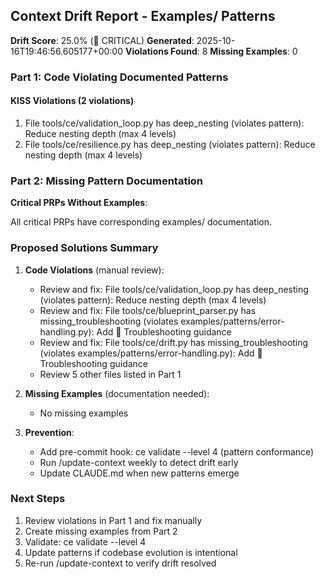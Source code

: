 ## Context Drift Report - Examples/ Patterns

**Drift Score**: 25.0% (🚨 CRITICAL)
**Generated**: 2025-10-16T19:46:56.605177+00:00
**Violations Found**: 8
**Missing Examples**: 0

### Part 1: Code Violating Documented Patterns

#### KISS Violations (2 violations)

1. File tools/ce/validation_loop.py has deep_nesting (violates pattern): Reduce nesting depth (max 4 levels)
2. File tools/ce/resilience.py has deep_nesting (violates pattern): Reduce nesting depth (max 4 levels)

### Part 2: Missing Pattern Documentation

**Critical PRPs Without Examples**:

All critical PRPs have corresponding examples/ documentation.

### Proposed Solutions Summary

1. **Code Violations** (manual review):
   - Review and fix: File tools/ce/validation_loop.py has deep_nesting (violates pattern): Reduce nesting depth (max 4 levels)
   - Review and fix: File tools/ce/blueprint_parser.py has missing_troubleshooting (violates examples/patterns/error-handling.py): Add 🔧 Troubleshooting guidance
   - Review and fix: File tools/ce/drift.py has missing_troubleshooting (violates examples/patterns/error-handling.py): Add 🔧 Troubleshooting guidance
   - Review 5 other files listed in Part 1

2. **Missing Examples** (documentation needed):
   - No missing examples

3. **Prevention**:
   - Add pre-commit hook: ce validate --level 4 (pattern conformance)
   - Run /update-context weekly to detect drift early
   - Update CLAUDE.md when new patterns emerge

### Next Steps
1. Review violations in Part 1 and fix manually
2. Create missing examples from Part 2
3. Validate: ce validate --level 4
4. Update patterns if codebase evolution is intentional
5. Re-run /update-context to verify drift resolved
